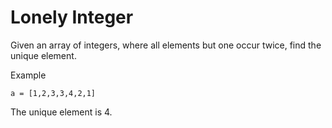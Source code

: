 # Lonely Integer
Given an array of integers, where all elements but one occur twice, find the unique element.

Example
```
a = [1,2,3,3,4,2,1]
```
The unique element is 4.

